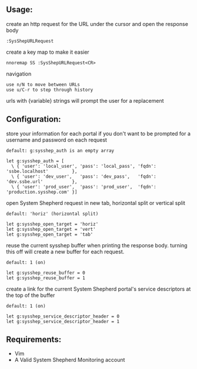 Usage:
-------

create an http request for the URL under the cursor and open the response body

    :SysShepURLRequest

create a key map to make it easier

    nnoremap SS :SysShepURLRequest<CR>

navigation

    use n/N to move between URLs
    use u/C-r to step through history

urls with {variable} strings will prompt the user for a replacement

Configuration:
-------

store your information for each portal if you don't want to be prompted for a username and password on each request

    default: g:sysshep_auth is an empty array

    let g:sysshep_auth = [
      \ { 'user': 'local_user', 'pass': 'local_pass', 'fqdn': 'ssbe.localhost'         },
      \ { 'user': 'dev_user',   'pass': 'dev_pass',   'fqdn': 'dev.ssbe.url'           },
      \ { 'user': 'prod_user',  'pass': 'prod_user',  'fqdn': 'production.sysshep.com' }]

open System Shepherd request in new tab, horizontal split or vertical split

    default: 'horiz' (horizontal split)

    let g:sysshep_open_target = 'horiz'
    let g:sysshep_open_target = 'vert'
    let g:sysshep_open_target = 'tab'

reuse the current sysshep buffer when printing the response body. turning this off will create a new buffer for each request.

    default: 1 (on)

    let g:sysshep_reuse_buffer = 0
    let g:sysshep_reuse_buffer = 1

create a link for the current System Shepherd portal's service descriptors at the top of the buffer

    default: 1 (on)

    let g:sysshep_service_descriptor_header = 0
    let g:sysshep_service_descriptor_header = 1

Requirements:
------------

* Vim
* A Valid System Shepherd Monitoring account

